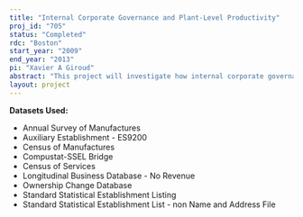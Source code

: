 ```yaml
---
title: "Internal Corporate Governance and Plant-Level Productivity"
proj_id: "705"
status: "Completed"
rdc: "Boston"
start_year: "2009"
end_year: "2013"
pi: "Xavier A Giroud"
abstract: "This project will investigate how internal corporate gover­nance, measured by the quality of headquarters’ monitoring of individual plants, affects plant productivity and other plant-level attributes. The plant-level data used in this project are obtained from the Census of Manufactures, Annual Survey of Manufactures, and Longitudinal Business Database. The researchers will develop two measures of internal corporate governance. The first measure is the distance (physical distance or traveling time) between headquarters and individual plants. The second measure for the quality of monitoring is the “industry closeness” between the plant and headquarters. This measure reflects the idea that headquarters understands better, and thus finds it easier to monitor, a plant that operates in an industry with which headquarters is familiar. Plant productivity will be measured by total factor productiv­ity, operating margin, and labor productivity. Three main types of regressions will be estimated. The first type of regression looks at the direct (cross-sectional) relationship between productivity and internal corporate governance. The second type of regression examines whether the productivity gains (or losses) after a change of ownership can be explained by the difference in internal cor­porate governance. The third type of regression investigates if and how internal corporate governance amplifies (or mitigates) plant-level productivity shocks (state labor laws, natural disasters, oil and electricity shocks, opening of airports and golf courses in a neighborhood of the plant). Finally, plant-level measures of internal corporate governance will be aggregated into firm-level measures of internal corporate governance (e.g., the “weighted average distance” between headquarters and the firm’s plants) that can be used to investigate the role of internal corporate governance at the firm level (e.g., for equity prices or the conglomerate discount)."
layout: project
---
```


**Datasets Used:**

  - Annual Survey of Manufactures 
  - Auxiliary Establishment - ES9200 
  - Census of Manufactures 
  - Compustat-SSEL Bridge 
  - Census of Services 
  - Longitudinal Business Database - No Revenue 
  - Ownership Change Database 
  - Standard Statistical Establishment Listing 
  - Standard Statistical Establishment List - non Name and Address File 

